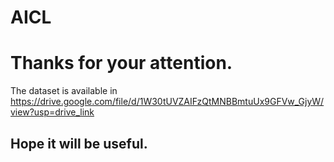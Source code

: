 # AICL
# Thanks for your attention.

The dataset is available in https://drive.google.com/file/d/1W30tUVZAIFzQtMNBBmtuUx9GFVw_GjyW/view?usp=drive_link

## Hope it will be useful.

